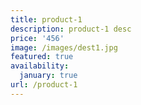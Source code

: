 ```yaml
---
title: product-1
description: product-1 desc
price: '456'
image: /images/dest1.jpg
featured: true
availability:
  january: true
url: /product-1
---
```


